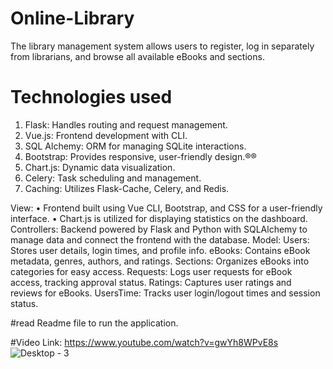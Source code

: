 # Online-Library
The library management system allows users to register, log in separately from librarians, and  browse all available eBooks and sections. 
# Technologies used 
1. Flask: Handles routing and request management. 
2. Vue.js: Frontend development with CLI. 
3. SQL Alchemy: ORM for managing SQLite interactions. 
4. Bootstrap: Provides responsive, user-friendly design.®® 
5. Chart.js: Dynamic data visualization. 
6. Celery: Task scheduling and management. 
7. Caching: Utilizes Flask-Cache, Celery, and Redis.

View: 
• Frontend built using Vue CLI, Bootstrap, and CSS for a user-friendly interface. 
• Chart.js is utilized for displaying statistics on the dashboard. 
Controllers: 
Backend powered by Flask and Python with SQLAlchemy to manage data and connect the frontend 
with the database.
Model: 
Users: Stores user details, login times, and profile info. 
eBooks: Contains eBook metadata, genres, authors, and ratings. 
Sections: Organizes eBooks into categories for easy access. 
Requests: Logs user requests for eBook access, tracking approval status. 
Ratings: Captures user ratings and reviews for eBooks. 
UsersTime: Tracks user login/logout times and session status. 

#read Readme file to run the application.

#Video Link:
https://www.youtube.com/watch?v=gwYh8WPvE8s
![Desktop - 3](https://github.com/user-attachments/assets/65526652-8bb5-410e-ba09-21cd24824783)



